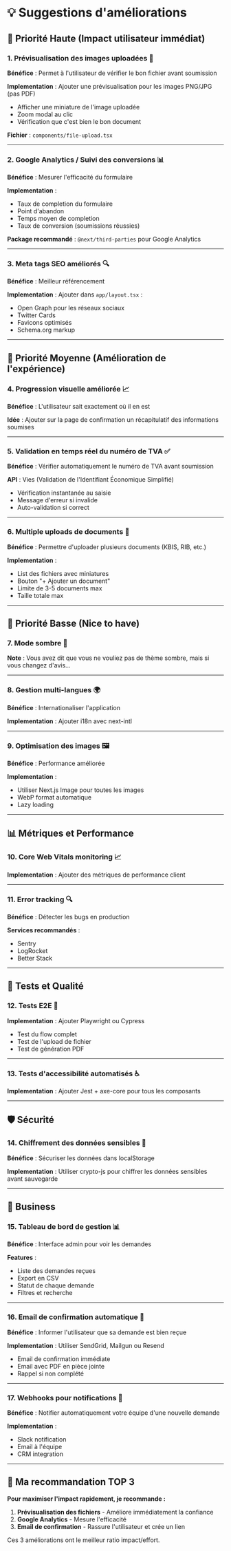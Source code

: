 # 💡 Suggestions d'améliorations

## 🎯 Priorité Haute (Impact utilisateur immédiat)

### 1. **Prévisualisation des images uploadées** 📸

**Bénéfice** : Permet à l'utilisateur de vérifier le bon fichier avant soumission

**Implementation** : Ajouter une prévisualisation pour les images PNG/JPG (pas PDF)

- Afficher une miniature de l'image uploadée
- Zoom modal au clic
- Vérification que c'est bien le bon document

**Fichier** : `components/file-upload.tsx`

---

### 2. **Google Analytics / Suivi des conversions** 📊

**Bénéfice** : Mesurer l'efficacité du formulaire

**Implementation** :

- Taux de completion du formulaire
- Point d'abandon
- Temps moyen de completion
- Taux de conversion (soumissions réussies)

**Package recommandé** : `@next/third-parties` pour Google Analytics

---

### 3. **Meta tags SEO améliorés** 🔍

**Bénéfice** : Meilleur référencement

**Implementation** : Ajouter dans `app/layout.tsx` :

- Open Graph pour les réseaux sociaux
- Twitter Cards
- Favicons optimisés
- Schema.org markup

---

## 🚀 Priorité Moyenne (Amélioration de l'expérience)

### 4. **Progression visuelle améliorée** 📈

**Bénéfice** : L'utilisateur sait exactement où il en est

**Idée** : Ajouter sur la page de confirmation un récapitulatif des informations soumises

---

### 5. **Validation en temps réel du numéro de TVA** ✅

**Bénéfice** : Vérifier automatiquement le numéro de TVA avant soumission

**API** : Vies (Validation de l'Identifiant Économique Simplifié)

- Vérification instantanée au saisie
- Message d'erreur si invalide
- Auto-validation si correct

---

### 6. **Multiple uploads de documents** 📁

**Bénéfice** : Permettre d'uploader plusieurs documents (KBIS, RIB, etc.)

**Implementation** :

- List des fichiers avec miniatures
- Bouton "+ Ajouter un document"
- Limite de 3-5 documents max
- Taille totale max

---

## 🎨 Priorité Basse (Nice to have)

### 7. **Mode sombre** 🌙

**Note** : Vous avez dit que vous ne vouliez pas de thème sombre, mais si vous changez d'avis...

---

### 8. **Gestion multi-langues** 🌍

**Bénéfice** : Internationaliser l'application

**Implementation** : Ajouter i18n avec next-intl

---

### 9. **Optimisation des images** 🖼️

**Bénéfice** : Performance améliorée

**Implementation** :

- Utiliser Next.js Image pour toutes les images
- WebP format automatique
- Lazy loading

---

## 📊 Métriques et Performance

### 10. **Core Web Vitals monitoring** 📈

**Implementation** : Ajouter des métriques de performance client

---

### 11. **Error tracking** 🔍

**Bénéfice** : Détecter les bugs en production

**Services recommandés** :

- Sentry
- LogRocket
- Better Stack

---

## 🧪 Tests et Qualité

### 12. **Tests E2E** 🧪

**Implementation** : Ajouter Playwright ou Cypress

- Test du flow complet
- Test de l'upload de fichier
- Test de génération PDF

---

### 13. **Tests d'accessibilité automatisés** ♿

**Implementation** : Ajouter Jest + axe-core pour tous les composants

---

## 🛡️ Sécurité

### 14. **Chiffrement des données sensibles** 🔐

**Bénéfice** : Sécuriser les données dans localStorage

**Implementation** : Utiliser crypto-js pour chiffrer les données sensibles avant sauvegarde

---

## 💼 Business

### 15. **Tableau de bord de gestion** 📊

**Bénéfice** : Interface admin pour voir les demandes

**Features** :

- Liste des demandes reçues
- Export en CSV
- Statut de chaque demande
- Filtres et recherche

---

### 16. **Email de confirmation automatique** 📧

**Bénéfice** : Informer l'utilisateur que sa demande est bien reçue

**Implementation** : Utiliser SendGrid, Mailgun ou Resend

- Email de confirmation immédiate
- Email avec PDF en pièce jointe
- Rappel si non complété

---

### 17. **Webhooks pour notifications** 🔔

**Bénéfice** : Notifier automatiquement votre équipe d'une nouvelle demande

**Implementation** :

- Slack notification
- Email à l'équipe
- CRM integration

---

## 🎯 Ma recommandation TOP 3

**Pour maximiser l'impact rapidement, je recommande :**

1. **Prévisualisation des fichiers** - Améliore immédiatement la confiance
2. **Google Analytics** - Mesure l'efficacité
3. **Email de confirmation** - Rassure l'utilisateur et crée un lien

Ces 3 améliorations ont le meilleur ratio impact/effort.
